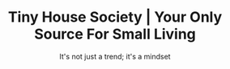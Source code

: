 ---
title: "Tiny House Society | Your Only Source For Small Living"
description: >-
  Tiny House Society is your ultimate source of information to know anything about tiny homes. From building to legislation, we got you covered. 
image: /img/tiny-house-2.jpg
titre: "Tiny House Society | Think Big, Live Tiny"
subtitle: "It's not just a trend; it's a mindset"
menuid: home
draft: false
section1:
  title: Quote of the week
  description: >-
    Own less stuff. Enjoy more freedom. It really is that simple.
  author: Joshua Becker
  overlay: true
  image: "/img/tiny-house-4.jpg"
section2:
  title: "Sustainable Building and Living"
  category: "Sustainable building and living"
  class: "category-people"
section3:
  cols:
    - title: Architecture and design
      category: Architecture and design
      class: "category-places"
    - title: DIY
      category: DIY
      class: "category-stories"
section4:
  col1:
    title: About Tiny House Society
    description1: >-
      **Living small is a new trend, and we think it is one that needs to last. It is hard not to realize what kind of impact human beings had on our planet and its ecosystems in the last decades. Our influence is growing more every year and it’s not on the positive side of the spectrum. We think that living tiny is not just a trend; it is a mindset.**
    description2: >-
      Building a house is the single biggest investment of a lifetime for most of us. It is a big project that can last months, even years in some case. But ultimately it is the place that will become our everyday peaceful nest. We are dedicated to offer the best advices to fit your lifestyle and help you optimize your house. 
  col2:
    title: Authors
  col3:
    title: Write with us
    description1: >-
      **Yes, you can! We’re always looking for some passionate people that want to share their stories and experiences. If you’ve got an idea that can bring more to the Tiny House community, we want to hear about it!  But that idea doesn’t need to redefine the whole Tiny House world! Just some fresh new tips and tricks or fresh story about your personal experience.**
    description2: >-
      You don’t have experience writing articles? We’ll help you get on board with our content experts! Innovative and bold Tiny House ideas should be highlighted and you should get the credit for it.
    btn:
      text: "Learn more"
      link: "writePage"
---